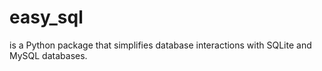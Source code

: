 # easy_sql
is a Python package that simplifies database interactions with SQLite and MySQL databases. 
